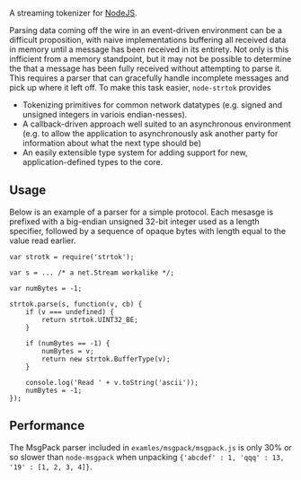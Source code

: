 A streaming tokenizer for [NodeJS](http://nodejs.org).

Parsing data coming off the wire in an event-driven environment can be a
difficult proposition, with naive implementations buffering all received data
in memory until a message has been received in its entirety. Not only is this
infficient from a memory standpoint, but it may not be possible to determine
the that a message has been fully received without attempting to parse it.
This requires a parser that can gracefully handle incomplete messages and
pick up where it left off. To make this task easier, `node-strtok` provides

* Tokenizing primitives for common network datatypes (e.g. signed and
  unsigned integers in variois endian-nesses).
* A callback-driven approach well suited to an asynchronous environment (e.g.
  to allow the application to asynchronously ask another party for
  information about what the next type should be)
* An easily extensible type system for adding support for new,
  application-defined types to the core.

## Usage

Below is an example of a parser for a simple protocol. Each mesasge is
prefixed with a big-endian unsigned 32-bit integer used as a length
specifier, followed by a sequence of opaque bytes with length equal to the
value read earlier.

    var strotk = require('strtok');

    var s = ... /* a net.Stream workalike */;
    
    var numBytes = -1;
    
    strtok.parse(s, function(v, cb) {
        if (v === undefined) {
            return strtok.UINT32_BE;
        }
    
        if (numBytes == -1) {
            numBytes = v;
            return new strtok.BufferType(v);
        }

        console.log('Read ' + v.toString('ascii'));
        numBytes = -1;
    });

## Performance

The MsgPack parser included in `examles/msgpack/msgpack.js` is only 30% or so
slower than `node-msgpack` when unpacking `{'abcdef' : 1, 'qqq' : 13, '19' :
[1, 2, 3, 4]}`.
